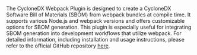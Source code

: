 The CycloneDX Webpack Plugin is designed to create a CycloneDX Software Bill of Materials (SBOM) from webpack bundles at compile time. It supports various Node.js and webpack versions and offers customizable options for SBOM generation. This plugin is especially useful for integrating SBOM generation into development workflows that utilize webpack. For detailed information, including installation and usage instructions, please refer to the official GitHub repository [here](https://github.com/CycloneDX/cyclonedx-webpack-plugin).